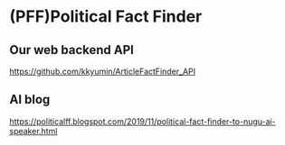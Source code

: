 # (PFF)Political Fact Finder

## Our web backend API
 https://github.com/kkyumin/ArticleFactFinder_API

## AI blog
 https://politicalff.blogspot.com/2019/11/political-fact-finder-to-nugu-ai-speaker.html
